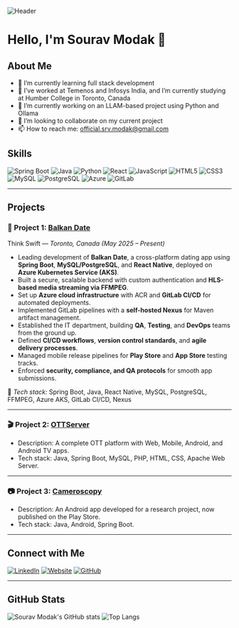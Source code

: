 ![Header](https://img.shields.io/badge/Sourav_Modak-Welcome_to_my_GitHub_Profile-blue)

# Hello, I'm Sourav Modak 👋

## About Me

- 🌱 I’m currently learning full stack development  
- 💼 I’ve worked at Temenos and Infosys India, and I’m currently studying at Humber College in Toronto, Canada  
- 🔭 I’m currently working on an LLAM-based project using Python and Ollama  
- 👯 I’m looking to collaborate on my current project  
- 📫 How to reach me: [official.srv.modak@gmail.com](mailto:official.srv.modak@gmail.com)

## Skills

![Spring Boot](https://img.shields.io/badge/-SpringBoot-000?&logo=Spring)
![Java](https://img.shields.io/badge/-Java-000?&logo=openjdk)
![Python](https://img.shields.io/badge/-Python-000?&logo=Python)
![React](https://img.shields.io/badge/-React-000?&logo=React)
![JavaScript](https://img.shields.io/badge/-JavaScript-000?&logo=JavaScript)
![HTML5](https://img.shields.io/badge/-HTML5-000?&logo=HTML5)
![CSS3](https://img.shields.io/badge/-CSS3-000?&logo=CSS3)
![MySQL](https://img.shields.io/badge/-MySQL-000?&logo=mysql)
![PostgreSQL](https://img.shields.io/badge/-PostgreSQL-000?&logo=postgresql)
![Azure](https://img.shields.io/badge/-Azure-000?&logo=microsoft-azure)
![GitLab](https://img.shields.io/badge/-GitLab-000?&logo=gitlab)

---

## Projects

### 🩵 Project 1: [Balkan Date](https://balkan-date.com)
Think Swift — *Toronto, Canada (May 2025 – Present)*  
- Leading development of **Balkan Date**, a cross-platform dating app using **Spring Boot**, **MySQL/PostgreSQL**, and **React Native**, deployed on **Azure Kubernetes Service (AKS)**.  
- Built a secure, scalable backend with custom authentication and **HLS-based media streaming via FFMPEG**.  
- Set up **Azure cloud infrastructure** with ACR and **GitLab CI/CD** for automated deployments.  
- Implemented GitLab pipelines with a **self-hosted Nexus** for Maven artifact management.  
- Established the IT department, building **QA**, **Testing**, and **DevOps** teams from the ground up.  
- Defined **CI/CD workflows**, **version control standards**, and **agile delivery processes**.  
- Managed mobile release pipelines for **Play Store** and **App Store** testing tracks.  
- Enforced **security, compliance, and QA protocols** for smooth app submissions.  

🧩 *Tech stack:* Spring Boot, Java, React Native, MySQL, PostgreSQL, FFMPEG, Azure AKS, GitLab CI/CD, Nexus

---

### 🎬 Project 2: [OTTServer](https://github.com/official-srv-modak/OTTServer)
- Description: A complete OTT platform with Web, Mobile, Android, and Android TV apps.  
- Tech stack: Java, Spring Boot, MySQL, PHP, HTML, CSS, Apache Web Server.

---

### 📷 Project 3: [Cameroscopy](https://play.google.com/store/apps/details?id=com.souravmodak.cameroscopy&hl=en_CA)
- Description: An Android app developed for a research project, now published on the Play Store.  
- Tech stack: Java, Android, Spring Boot.

---

## Connect with Me

[![LinkedIn](https://img.shields.io/badge/LinkedIn-000?style=flat&logo=LinkedIn)](https://www.linkedin.com/in/sourav-modak-b54316161/)
[![Website](https://img.shields.io/badge/Website-000?style=flat&logo=google-chrome)](https://official-srv-modak.github.io)
[![GitHub](https://img.shields.io/badge/GitHub-000?style=flat&logo=GitHub)](https://github.com/official-srv-modak)

---

## GitHub Stats

![Sourav Modak's GitHub stats](https://github-readme-stats.vercel.app/api?username=official-srv-modak&show_icons=true&theme=radical)
![Top Langs](https://github-readme-stats.vercel.app/api/top-langs/?username=official-srv-modak&layout=compact&theme=radical)

